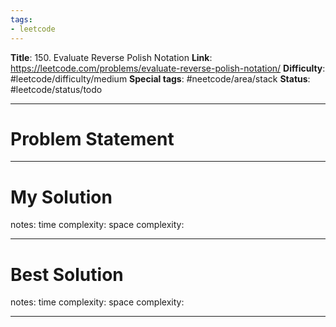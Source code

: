 ```yaml
---
tags:
- leetcode
---
```

**Title**: 150. Evaluate Reverse Polish Notation
**Link**: https://leetcode.com/problems/evaluate-reverse-polish-notation/
**Difficulty**: #leetcode/difficulty/medium 
**Special tags**: #neetcode/area/stack 
**Status**: #leetcode/status/todo 

---
# Problem Statement

---
# My Solution

notes: 
time complexity: 
space complexity: 

---
# Best Solution

notes: 
time complexity: 
space complexity: 

---

